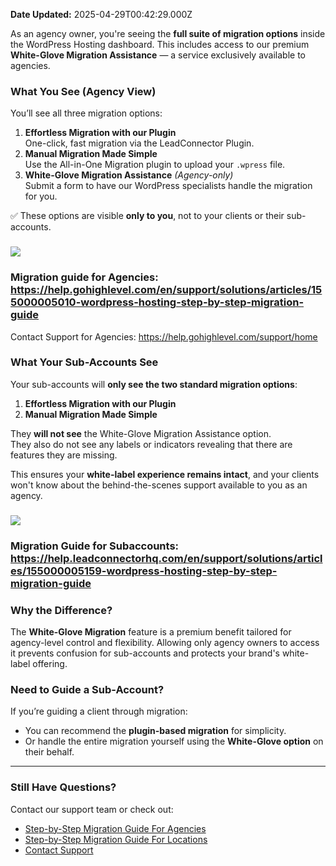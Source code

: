 **Date Updated:** 2025-04-29T00:42:29.000Z

As an agency owner, you're seeing the **full suite of migration options** inside the WordPress Hosting dashboard. This includes access to our premium **White-Glove Migration Assistance** — a service exclusively available to agencies.

###   

### What You See (Agency View)

You’ll see all three migration options:

1. **Effortless Migration with our Plugin**  
One-click, fast migration via the LeadConnector Plugin.
2. **Manual Migration Made Simple**  
Use the All-in-One Migration plugin to upload your `.wpress` file.
3. **White-Glove Migration Assistance** _(Agency-only)_  
Submit a form to have our WordPress specialists handle the migration for you.

✅ These options are visible **only to you**, not to your clients or their sub-accounts.

  
### ![](https://s3.amazonaws.com/cdn.freshdesk.com/data/helpdesk/attachments/production/155044767297/original/vvHKc7ixUj2rYi58SjwBM5JteIpieRlklQ.png?1744172919)

###   

### Migration guide for Agencies: [](https://help.gohighlevel.com/a/solutions/articles/48001199648?portalId=48000045315)<https://help.gohighlevel.com/en/support/solutions/articles/155000005010-wordpress-hosting-step-by-step-migration-guide>  
Contact Support for Agencies: <https://help.gohighlevel.com/support/home>

###   

### What Your Sub-Accounts See

Your sub-accounts will **only see the two standard migration options**:

1. **Effortless Migration with our Plugin**
2. **Manual Migration Made Simple**

They **will not see** the White-Glove Migration Assistance option.  
They also do not see any labels or indicators revealing that there are features they are missing.

This ensures your **white-label experience remains intact**, and your clients won't know about the behind-the-scenes support available to you as an agency.

  
### ![](https://s3.amazonaws.com/cdn.freshdesk.com/data/helpdesk/attachments/production/155044722717/original/tJK2J2B4gAARv7EdZgKn2T1TaQazs7IemQ.png?1744111613)

### Migration Guide for Subaccounts: <https://help.leadconnectorhq.com/en/support/solutions/articles/155000005159-wordpress-hosting-step-by-step-migration-guide>

###   

### Why the Difference?

The **White-Glove Migration** feature is a premium benefit tailored for agency-level control and flexibility. Allowing only agency owners to access it prevents confusion for sub-accounts and protects your brand's white-label offering.

###   

### Need to Guide a Sub-Account?

If you’re guiding a client through migration:

* You can recommend the **plugin-based migration** for simplicity.
* Or handle the entire migration yourself using the **White-Glove option** on their behalf.

---

### Still Have Questions?

Contact our support team or check out:

* [Step-by-Step Migration Guide For Agencies](#https%3A//help.gohighlevel.com/en/support/solutions/articles/155000005010-wordpress-hosting-step-by-step-migration-guide)
* [](#https%3A//help.gohighlevel.com/en/support/solutions/articles/155000005010-wordpress-hosting-step-by-step-migration-guide)[Step-by-Step Migration Guide For Locations ](https://help.leadconnectorhq.com/en/support/solutions/articles/155000005159-wordpress-hosting-step-by-step-migration-guide)
* [Contact Support](https://help.gohighlevel.com/support/home)
